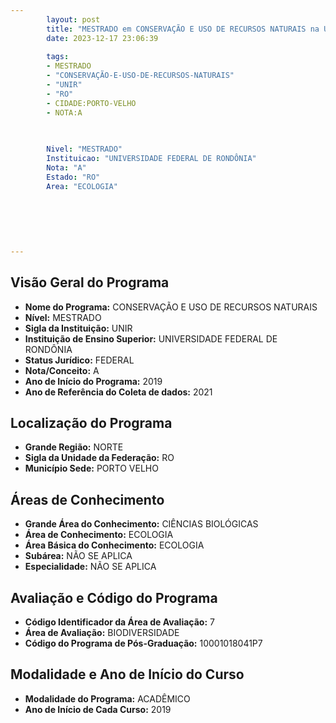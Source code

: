 ```yaml
---
        layout: post
        title: "MESTRADO em CONSERVAÇÃO E USO DE RECURSOS NATURAIS na UNIR  "
        date: 2023-12-17 23:06:39
     
        tags:
        - MESTRADO
        - "CONSERVAÇÃO-E-USO-DE-RECURSOS-NATURAIS"
        - "UNIR"
        - "RO"
        - CIDADE:PORTO-VELHO
        - NOTA:A
        
       

        Nivel: "MESTRADO"
        Instituicao: "UNIVERSIDADE FEDERAL DE RONDÔNIA"
        Nota: "A"
        Estado: "RO"
        Area: "ECOLOGIA"
        
        
        
        
        
        
---
```

## Visão Geral do Programa
- **Nome do Programa:** CONSERVAÇÃO E USO DE RECURSOS NATURAIS
- **Nível:** MESTRADO
- **Sigla da Instituição:** UNIR
- **Instituição de Ensino Superior:** UNIVERSIDADE FEDERAL DE RONDÔNIA
- **Status Jurídico:** FEDERAL
- **Nota/Conceito:** A
- **Ano de Início do Programa:** 2019
- **Ano de Referência do Coleta de dados:** 2021

## Localização do Programa
- **Grande Região:** NORTE
- **Sigla da Unidade da Federação:** RO
- **Município Sede:** PORTO VELHO

## Áreas de Conhecimento
- **Grande Área do Conhecimento:** CIÊNCIAS BIOLÓGICAS
- **Área de Conhecimento:** ECOLOGIA
- **Área Básica do Conhecimento:** ECOLOGIA
- **Subárea:** NÃO SE APLICA
- **Especialidade:** NÃO SE APLICA

## Avaliação e Código do Programa
- **Código Identificador da Área de Avaliação:** 7
- **Área de Avaliação:** BIODIVERSIDADE
- **Código do Programa de Pós-Graduação:** 10001018041P7


## Modalidade e Ano de Início do Curso
- **Modalidade do Programa:** ACADÊMICO
- **Ano de Início de Cada Curso:** 2019
